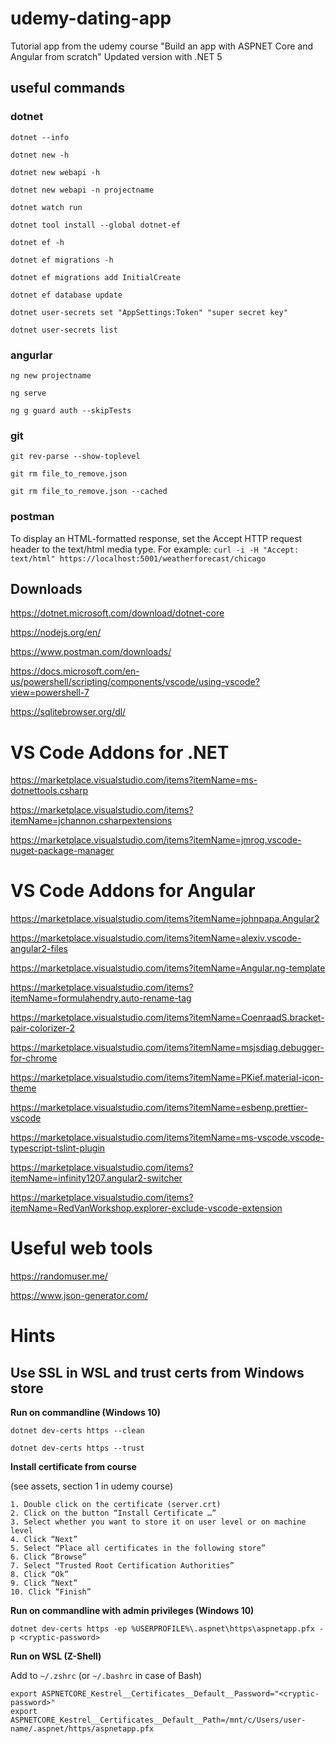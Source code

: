 # udemy-dating-app
Tutorial app from the udemy course "Build an app with ASPNET Core and Angular from scratch"
Updated version with .NET 5

## useful commands 
### dotnet
`dotnet --info`

`dotnet new -h`

`dotnet new webapi -h`

`dotnet new webapi -n projectname`

`dotnet watch run`

`dotnet tool install --global dotnet-ef`

`dotnet ef -h`

`dotnet ef migrations -h`

`dotnet ef migrations add InitialCreate`

`dotnet ef database update`

`dotnet user-secrets set "AppSettings:Token" "super secret key"`

`dotnet user-secrets list`

### angurlar
`ng new projectname`

`ng serve`

`ng g guard auth --skipTests`

### git
`git rev-parse --show-toplevel`

`git rm file_to_remove.json`

`git rm file_to_remove.json --cached`

### postman
To display an HTML-formatted response, set the Accept HTTP request header to the text/html media type. For example:
`curl -i -H "Accept: text/html" https://localhost:5001/weatherforecast/chicago`



## Downloads
https://dotnet.microsoft.com/download/dotnet-core

https://nodejs.org/en/

https://www.postman.com/downloads/

https://docs.microsoft.com/en-us/powershell/scripting/components/vscode/using-vscode?view=powershell-7

https://sqlitebrowser.org/dl/

# VS Code Addons for .NET
https://marketplace.visualstudio.com/items?itemName=ms-dotnettools.csharp

https://marketplace.visualstudio.com/items?itemName=jchannon.csharpextensions

https://marketplace.visualstudio.com/items?itemName=jmrog.vscode-nuget-package-manager

# VS Code Addons for Angular
https://marketplace.visualstudio.com/items?itemName=johnpapa.Angular2

https://marketplace.visualstudio.com/items?itemName=alexiv.vscode-angular2-files

https://marketplace.visualstudio.com/items?itemName=Angular.ng-template

https://marketplace.visualstudio.com/items?itemName=formulahendry.auto-rename-tag

https://marketplace.visualstudio.com/items?itemName=CoenraadS.bracket-pair-colorizer-2

https://marketplace.visualstudio.com/items?itemName=msjsdiag.debugger-for-chrome

https://marketplace.visualstudio.com/items?itemName=PKief.material-icon-theme

https://marketplace.visualstudio.com/items?itemName=esbenp.prettier-vscode

https://marketplace.visualstudio.com/items?itemName=ms-vscode.vscode-typescript-tslint-plugin

https://marketplace.visualstudio.com/items?itemName=infinity1207.angular2-switcher

https://marketplace.visualstudio.com/items?itemName=RedVanWorkshop.explorer-exclude-vscode-extension

# Useful web tools
https://randomuser.me/

https://www.json-generator.com/


# Hints
## Use SSL in WSL and trust certs from Windows store

__Run on commandline (Windows 10)__

`dotnet dev-certs https --clean`

`dotnet dev-certs https --trust`

__Install certificate from course__ 

(see assets, section 1 in udemy course)

	1. Double click on the certificate (server.crt)
	2. Click on the button “Install Certificate …”
	3. Select whether you want to store it on user level or on machine level
	4. Click “Next”
	5. Select “Place all certificates in the following store”
	6. Click “Browse”
	7. Select “Trusted Root Certification Authorities”
	8. Click “Ok”
	9. Click “Next”
	10. Click “Finish”


__Run on commandline with admin privileges (Windows 10)__
	
`dotnet dev-certs https -ep %USERPROFILE%\.aspnet\https\aspnetapp.pfx -p <cryptic-password>`

__Run on WSL (Z-Shell)__

Add to `~/.zshrc` (or `~/.bashrc` in case of Bash)

    export ASPNETCORE_Kestrel__Certificates__Default__Password="<cryptic-password>" 
    export ASPNETCORE_Kestrel__Certificates__Default__Path=/mnt/c/Users/user-name/.aspnet/https/aspnetapp.pfx
	
